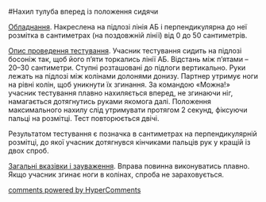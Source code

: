 <div id="hypercomments_widget" class="js-hypercomments-widget invisible"></div>

#Нахил тулуба вперед із положення сидячи

<u>Обладнання</u>. Накреслена на підлозі лінія АБ і перпендикулярна до неї розмітка в сантиметрах (на поздовжній лінії) від 0 до 50 сантиметрів.

<u>Опис проведення тестування</u>. Учасник тестування сидить на підлозі босоніж так, щоб його п’яти торкались лінії АБ. Відстань між п’ятами – 20–30 сантиметри. Ступні розташовані до підлоги вертикально. Руки лежать на підлозі між колінами долонями донизу. Партнер утримує ноги на рівні колін, щоб уникнути їх згинання. За командою «Можна!» учасник тестування плавно нахиляється вперед, не згинаючи ніг, намагається дотягнутись руками якомога далі. Положення максимального нахилу слід утримувати протягом 2 секунд, фіксуючи пальці на розмітці. Тест повторюється двічі.

Результатом тестування є позначка в сантиметрах на перпендикулярній розмітці, до якої учасник дотягнувся кінчиками пальців рук у кращій із двох спроб.

<u>Загальні вказівки і зауваження</u>. Вправа повинна виконуватись плавно. Якщо учасник згинає ноги в колінах, спроба не зараховується.

<div class="js-hypercomments-container">
<a href="http://hypercomments.com" class="hc-link" title="comments widget">comments powered by HyperComments</a>
</div>